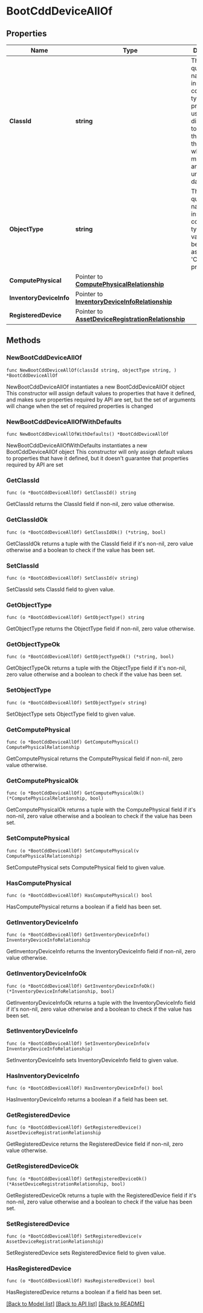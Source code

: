 # BootCddDeviceAllOf

## Properties

Name | Type | Description | Notes
------------ | ------------- | ------------- | -------------
**ClassId** | **string** | The fully-qualified name of the instantiated, concrete type. This property is used as a discriminator to identify the type of the payload when marshaling and unmarshaling data. | [default to "boot.CddDevice"]
**ObjectType** | **string** | The fully-qualified name of the instantiated, concrete type. The value should be the same as the &#39;ClassId&#39; property. | [default to "boot.CddDevice"]
**ComputePhysical** | Pointer to [**ComputePhysicalRelationship**](compute.Physical.Relationship.md) |  | [optional] 
**InventoryDeviceInfo** | Pointer to [**InventoryDeviceInfoRelationship**](inventory.DeviceInfo.Relationship.md) |  | [optional] 
**RegisteredDevice** | Pointer to [**AssetDeviceRegistrationRelationship**](asset.DeviceRegistration.Relationship.md) |  | [optional] 

## Methods

### NewBootCddDeviceAllOf

`func NewBootCddDeviceAllOf(classId string, objectType string, ) *BootCddDeviceAllOf`

NewBootCddDeviceAllOf instantiates a new BootCddDeviceAllOf object
This constructor will assign default values to properties that have it defined,
and makes sure properties required by API are set, but the set of arguments
will change when the set of required properties is changed

### NewBootCddDeviceAllOfWithDefaults

`func NewBootCddDeviceAllOfWithDefaults() *BootCddDeviceAllOf`

NewBootCddDeviceAllOfWithDefaults instantiates a new BootCddDeviceAllOf object
This constructor will only assign default values to properties that have it defined,
but it doesn't guarantee that properties required by API are set

### GetClassId

`func (o *BootCddDeviceAllOf) GetClassId() string`

GetClassId returns the ClassId field if non-nil, zero value otherwise.

### GetClassIdOk

`func (o *BootCddDeviceAllOf) GetClassIdOk() (*string, bool)`

GetClassIdOk returns a tuple with the ClassId field if it's non-nil, zero value otherwise
and a boolean to check if the value has been set.

### SetClassId

`func (o *BootCddDeviceAllOf) SetClassId(v string)`

SetClassId sets ClassId field to given value.


### GetObjectType

`func (o *BootCddDeviceAllOf) GetObjectType() string`

GetObjectType returns the ObjectType field if non-nil, zero value otherwise.

### GetObjectTypeOk

`func (o *BootCddDeviceAllOf) GetObjectTypeOk() (*string, bool)`

GetObjectTypeOk returns a tuple with the ObjectType field if it's non-nil, zero value otherwise
and a boolean to check if the value has been set.

### SetObjectType

`func (o *BootCddDeviceAllOf) SetObjectType(v string)`

SetObjectType sets ObjectType field to given value.


### GetComputePhysical

`func (o *BootCddDeviceAllOf) GetComputePhysical() ComputePhysicalRelationship`

GetComputePhysical returns the ComputePhysical field if non-nil, zero value otherwise.

### GetComputePhysicalOk

`func (o *BootCddDeviceAllOf) GetComputePhysicalOk() (*ComputePhysicalRelationship, bool)`

GetComputePhysicalOk returns a tuple with the ComputePhysical field if it's non-nil, zero value otherwise
and a boolean to check if the value has been set.

### SetComputePhysical

`func (o *BootCddDeviceAllOf) SetComputePhysical(v ComputePhysicalRelationship)`

SetComputePhysical sets ComputePhysical field to given value.

### HasComputePhysical

`func (o *BootCddDeviceAllOf) HasComputePhysical() bool`

HasComputePhysical returns a boolean if a field has been set.

### GetInventoryDeviceInfo

`func (o *BootCddDeviceAllOf) GetInventoryDeviceInfo() InventoryDeviceInfoRelationship`

GetInventoryDeviceInfo returns the InventoryDeviceInfo field if non-nil, zero value otherwise.

### GetInventoryDeviceInfoOk

`func (o *BootCddDeviceAllOf) GetInventoryDeviceInfoOk() (*InventoryDeviceInfoRelationship, bool)`

GetInventoryDeviceInfoOk returns a tuple with the InventoryDeviceInfo field if it's non-nil, zero value otherwise
and a boolean to check if the value has been set.

### SetInventoryDeviceInfo

`func (o *BootCddDeviceAllOf) SetInventoryDeviceInfo(v InventoryDeviceInfoRelationship)`

SetInventoryDeviceInfo sets InventoryDeviceInfo field to given value.

### HasInventoryDeviceInfo

`func (o *BootCddDeviceAllOf) HasInventoryDeviceInfo() bool`

HasInventoryDeviceInfo returns a boolean if a field has been set.

### GetRegisteredDevice

`func (o *BootCddDeviceAllOf) GetRegisteredDevice() AssetDeviceRegistrationRelationship`

GetRegisteredDevice returns the RegisteredDevice field if non-nil, zero value otherwise.

### GetRegisteredDeviceOk

`func (o *BootCddDeviceAllOf) GetRegisteredDeviceOk() (*AssetDeviceRegistrationRelationship, bool)`

GetRegisteredDeviceOk returns a tuple with the RegisteredDevice field if it's non-nil, zero value otherwise
and a boolean to check if the value has been set.

### SetRegisteredDevice

`func (o *BootCddDeviceAllOf) SetRegisteredDevice(v AssetDeviceRegistrationRelationship)`

SetRegisteredDevice sets RegisteredDevice field to given value.

### HasRegisteredDevice

`func (o *BootCddDeviceAllOf) HasRegisteredDevice() bool`

HasRegisteredDevice returns a boolean if a field has been set.


[[Back to Model list]](../README.md#documentation-for-models) [[Back to API list]](../README.md#documentation-for-api-endpoints) [[Back to README]](../README.md)


